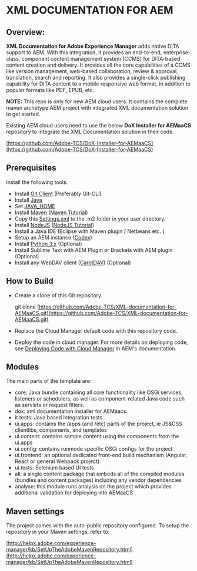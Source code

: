 # **XML DOCUMENTATION FOR AEM**

## Overview:

**XML Documentation for Adobe Experience Manager** adds native DITA support to AEM. With this integration, it provides an end-to-end, enterprise-class, component content management system (CCMS) for DITA-based content creation and delivery. It provides all the core capabilities of a CCMS like version management, web-based collaboration, review &amp; approval, translation, search and reporting. It also provides a single-click publishing capability for DITA content to a mobile responsive web format, in addition to popular formats like PDF, EPUB, etc.

**NOTE:** This repo is only for new AEM cloud users. It contains the complete maven archetype AEM project with integrated XML documentation solution to get started.

Existing AEM cloud users need to use the below **DoX Installer for AEMaaCS** repository to integrate the XML Documentation solution in their code.

[https://github.com/Adobe-TCS/DoX-Installer-for-AEMaaCS](https://github.com/Adobe-TCS/DoX-Installer-for-AEMaaCS)

## Prerequisites

Install the following tools.

- Install [Git Client](https://git-scm.com/) (Preferably Git-CLI)
- Install [Java](https://www.oracle.com/in/java/technologies/javase-downloads.html)
- Set [JAVA\_HOME](https://www.appsdeveloperblog.com/how-to-set-java_home-on-mac/)
- Install [Maven](https://maven.apache.org/download.cgi) ([Maven Tutorial](https://maven.apache.org/guides/getting-started/maven-in-five-minutes.html))
- Copy this [Settings.xml](https://git.corp.adobe.com/AdobeStarling/starling/blob/develop/settings.xml) to the .m2 folder in your user directory.
- Install [NodeJS](https://nodejs.org/en/download/) ([NodeJS Tutorial](https://www.codeschool.com/courses/real-time-web-with-node-js))
- Install a Java IDE (Eclipse with Maven plugin / Netbeans etc..)
- Setup an AEM instance ([Codex](https://codex.corp.adobe.com/))
- Install [Python 3.x](https://www.python.org/downloads/) (Optional)
- Install Sublime Text with AEM Plugin or Brackets with AEM plugin (Optional)
- Install any WebDAV client ([CarotDAV](http://rei.to/carotdav_en.html)) (Optional)

## How to Build

- Create a clone of this Git repository.

  git clone [https://github.com/Adobe-TCS/XML-documentation-for-AEMaaCS.git](https://github.com/Adobe-TCS/XML-documentation-for-AEMaaCS.git)

- Replace the Cloud Manager default code with this repository code.
- Deploy the code in cloud manager. For more details on deploying code, see [Deploying Code with Cloud Manager](https://experienceleague.adobe.com/docs/experience-manager-cloud-manager/using/how-to-use/deploying-code.html) in AEM&#39;s documentation.

## Modules

The main parts of the template are:

- core: Java bundle containing all core functionality like OSGi services, listeners or schedulers, as well as component-related Java code such as servlets or request filters.
- dox: xml documentation installer for AEMaacs.
- it.tests: Java based integration tests
- ui.apps: contains the /apps (and /etc) parts of the project, ie JS&amp;CSS clientlibs, components, and templates
- ui.content: contains sample content using the components from the ui.apps
- ui.config: contains runmode specific OSGi configs for the project
- ui.frontend: an optional dedicated front-end build mechanism (Angular, React or general Webpack project)
- ui.tests: Selenium based UI tests
- all: a single content package that embeds all of the compiled modules (bundles and content packages) including any vendor dependencies
- analyse: this module runs analysis on the project which provides additional validation for deploying into AEMaaCS

## Maven settings

The project comes with the auto-public repository configured. To setup the repository in your Maven settings, refer to:

[http://helpx.adobe.com/experience-manager/kb/SetUpTheAdobeMavenRepository.html](http://helpx.adobe.com/experience-manager/kb/SetUpTheAdobeMavenRepository.html)